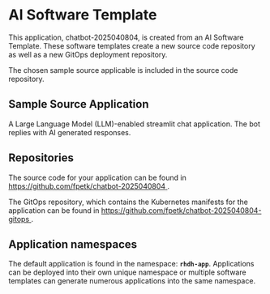 # AI Software Template

This application, chatbot-2025040804, is created from an AI Software Template. These software templates create a new source code repository as well as a new GitOps deployment repository.

The chosen sample source applicable is included in the source code repository.

## Sample Source Application

A Large Language Model (LLM)-enabled streamlit chat application. The bot replies with AI generated responses.

## Repositories

The source code for your application can be found in [https://github.com/fpetk/chatbot-2025040804 ](https://github.com/fpetk/chatbot-2025040804 ).
 
The GitOps repository, which contains the Kubernetes manifests for the application can be found in 
[https://github.com/fpetk/chatbot-2025040804-gitops ](https://github.com/fpetk/chatbot-2025040804-gitops ). 

## Application namespaces 

The default application is found in the namespace: **`rhdh-app`**. Applications can be deployed into their own unique namespace or multiple software templates can generate numerous applications into the same namespace.